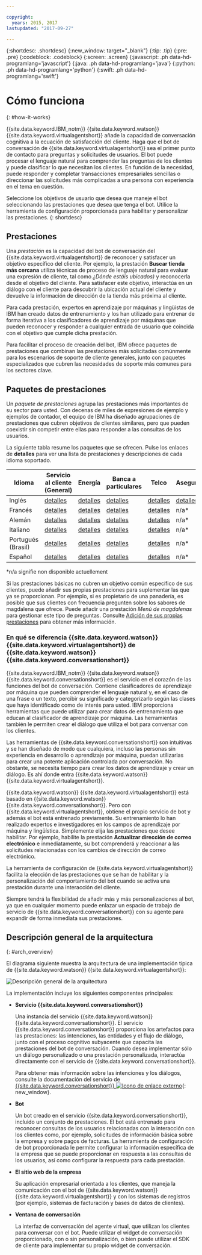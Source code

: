 ```yaml
---

copyright:
  years: 2015, 2017
lastupdated: "2017-09-27"

---
```


{:shortdesc: .shortdesc}
{:new_window: target="_blank"}
{:tip: .tip}
{:pre: .pre}
{:codeblock: .codeblock}
{:screen: .screen}
{:javascript: .ph data-hd-programlang='javascript'}
{:java: .ph data-hd-programlang='java'}
{:python: .ph data-hd-programlang='python'}
{:swift: .ph data-hd-programlang='swift'}

# Cómo funciona
{: #how-it-works}

{{site.data.keyword.IBM_notm}} {{site.data.keyword.watson}} {{site.data.keyword.virtualagentshort}} añade la capacidad de conversación cognitiva a la ecuación de satisfacción del cliente. Haga que el bot de conversación de {{site.data.keyword.virtualagentshort}} sea el primer punto de contacto para preguntas y solicitudes de usuarios. El bot puede procesar el lenguaje natural para comprender las preguntas de los clientes y puede clasificar lo que necesitan los clientes. En función de la necesidad, puede responder y completar transacciones empresariales sencillas o direccionar las solicitudes más complicadas a una persona con experiencia en el tema en cuestión.

Seleccione los objetivos de usuario que desea que maneje el bot seleccionando las prestaciones que desea que tenga el bot. Utilice la herramienta de configuración proporcionada para habilitar y personalizar las prestaciones.
{: shortdesc}

## Prestaciones

Una *prestación* es la capacidad del bot de conversación del {{site.data.keyword.virtualagentshort}} de reconocer y satisfacer un objetivo específico del cliente. Por ejemplo, la prestación **Buscar tienda más cercana** utiliza técnicas de proceso de lenguaje natural para evaluar una expresión de cliente, tal como *¿Dónde estáis ubicados)* y reconocerla desde el objetivo del cliente. Para satisfacer este objetivo, interactúa en un diálogo con el cliente para descubrir la ubicación actual del cliente y devuelve la información de dirección de la tienda más próxima al cliente.

Para cada prestación, expertos en aprendizaje por máquinas y lingüistas de IBM han creado datos de entrenamiento y los han utilizado para entrenar de forma iterativa a los clasificadores de aprendizaje por máquinas que pueden reconocer y responder a cualquier entrada de usuario que coincida con el objetivo que cumple dicha prestación.

Para facilitar el proceso de creación del bot, IBM ofrece paquetes de prestaciones que combinan las prestaciones más solicitadas comúnmente para los escenarios de soporte de cliente generales, junto con paquetes especializados que cubren las necesidades de soporte más comunes para los sectores clave.

## Paquetes de prestaciones

Un *paquete de prestaciones* agrupa las prestaciones más importantes de su sector para usted. Con decenas de miles de expresiones de ejemplo y ejemplos de contador, el equipo de IBM ha diseñado agrupaciones de prestaciones que cubren objetivos de clientes similares, pero que pueden coexistir sin competir entre ellas para responder a las consultas de los usuarios.

La siguiente tabla resume los paquetes que se ofrecen. Pulse los enlaces de **detalles** para ver una lista de prestaciones y descripciones de cada idioma soportado.

| Idioma | Servicio al cliente (General) | Energía  | Banca a particulares | Telco | Aseguranza |
|--------|-------------------------------|----------|----------------------|-------|------------|
| Inglés  | [detalles](/docs/services/virtual-agent/capabilities_list_general_en.html) | [detalles](/docs/services/virtual-agent/capabilities_list_energy_en.html) | [detalles](/docs/services/virtual-agent/capabilities_list_banking_en.html) | [detalles](/docs/services/virtual-agent/capabilities_list_telco_en.html) | [detalles](/docs/services/virtual-agent/capabilities_list_insurance_en.html) |
| Francés   | [detalles](/docs/services/virtual-agent/capabilities_list_general_fr.html) | [detalles](/docs/services/virtual-agent/capabilities_list_energy_fr.html) | [detalles](/docs/services/virtual-agent/capabilities_list_banking_fr.html) | [detalles](/docs/services/virtual-agent/capabilities_list_telco_fr.html) | n/a* |
| Alemán   | [detalles](/docs/services/virtual-agent/capabilities_list_general_de.html) | [detalles](/docs/services/virtual-agent/capabilities_list_energy_de.html) | [detalles](/docs/services/virtual-agent/capabilities_list_banking_de.html) | [detalles](/docs/services/virtual-agent/capabilities_list_telco_de.html) |  n/a* |
| Italiano | [detalles](/docs/services/virtual-agent/capabilities_list_general_it.html) | [detalles](/docs/services/virtual-agent/capabilities_list_energy_it.html) | [detalles](/docs/services/virtual-agent/capabilities_list_banking_it.html) | [detalles](/docs/services/virtual-agent/capabilities_list_telco_it.html) |  n/a* |
| Portugués (Brasil) | [detalles](/docs/services/virtual-agent/capabilities_list_general_pt-br.html) | [detalles](/docs/services/virtual-agent/capabilities_list_energy_pt-br.html) | [detalles](/docs/services/virtual-agent/capabilities_list_banking_pt-br.html) | [detalles](/docs/services/virtual-agent/capabilities_list_telco_pt-br.html) |  n/a* |
| Español | [detalles](/docs/services/virtual-agent/capabilities_list_general.html) | [detalles](/docs/services/virtual-agent/capabilities_list_energy.html) | [detalles](/docs/services/virtual-agent/capabilities_list_banking.html) | [detalles](/docs/services/virtual-agent/capabilities_list_telco.html) |  n/a* |

*n/a signifie non disponible actuellement

Si las prestaciones básicas no cubren un objetivo común específico de sus clientes, puede añadir sus propias prestaciones para suplementar las que ya se proporcionan. Por ejemplo, si es propietario de una panadería, es posible que sus clientes con frecuencia pregunten sobre los sabores de magdalena que ofrece. Puede añadir una prestación *Menú de magdalenas* para gestionar este tipo de preguntas. Consulte [Adición de sus propias prestaciones](add-custom-capabilities.html) para obtener más información.

### En qué se diferencia {{site.data.keyword.watson}} {{site.data.keyword.virtualagentshort}} de {{site.data.keyword.watson}} {{site.data.keyword.conversationshort}}

{{site.data.keyword.IBM_notm}} {{site.data.keyword.watson}} {{site.data.keyword.conversationshort}} es el servicio en el corazón de las funciones del bot de conversación. Contiene clasificadores de aprendizaje por máquina que pueden comprender el lenguaje natural y, en el caso de una frase o un texto, percibir su significado y categorizarlo según las clases que haya identificado como de interés para usted. IBM proporciona herramientas que puede utilizar para crear datos de entrenamiento que educan al clasificador de aprendizaje por máquina. Las herramientas también le permiten crear el diálogo que utiliza el bot para conversar con los clientes.

Las herramientas de {{site.data.keyword.conversationshort}} son intuitivas y se han diseñado de modo que cualquiera, incluso las personas sin experiencia en desarrollo o aprendizaje por máquina, puedan utilizarlas para crear una potente aplicación controlada por conversación. No obstante, se necesita tiempo para crear los datos de aprendizaje y crear un diálogo. Es ahí donde entra {{site.data.keyword.watson}} {{site.data.keyword.virtualagentshort}}.

{{site.data.keyword.watson}} {{site.data.keyword.virtualagentshort}} está basado en {{site.data.keyword.watson}} {{site.data.keyword.conversationshort}}. Pero con {{site.data.keyword.virtualagentshort}}, obtiene el propio servicio de bot y además el bot está entrenado previamente. Su entrenamiento lo han realizado expertos e investigadores en los campos de aprendizaje por máquina y lingüística. Simplemente elija las prestaciones que desee habilitar. Por ejemplo, habilite la prestación **Actualizar dirección de correo electrónico** e inmediatamente, su bot comprenderá y reaccionar a las solicitudes relacionadas con los cambios de dirección de correo electrónico.

La herramienta de configuración de {{site.data.keyword.virtualagentshort}} facilita la elección de las prestaciones que se han de habilitar y la personalización del comportamiento del bot cuando se activa una prestación durante una interacción del cliente.

Siempre tendrá la flexibilidad de añadir más y más personalizaciones al bot, ya que en cualquier momento puede enlazar un espacio de trabajo de servicio de {{site.data.keyword.conversationshort}} con su agente para expandir de forma inmediata sus prestaciones.

## Descripción general de la arquitectura
{: #arch_overview}

El diagrama siguiente muestra la arquitectura de una implementación típica de {{site.data.keyword.watson}} {{site.data.keyword.virtualagentshort}}:

![Descripción general de la arquitectura](images/arch-overview.png)

La implementación incluye los siguientes componentes principales:

- **Servicio {{site.data.keyword.conversationshort}}**

    Una instancia del servicio {{site.data.keyword.watson}} {{site.data.keyword.conversationshort}}. El servicio {{site.data.keyword.conversationshort}} proporciona los artefactos para las prestaciones: las intenciones, las entidades y el flujo de diálogo, junto con el proceso cognitivo subyacente que capacita las prestaciones del bot de conversación. Cuando desea implementar sólo un diálogo personalizado o una prestación personalizada, interactúa directamente con el servicio de {{site.data.keyword.conversationshort}}.

    Para obtener más información sobre las intenciones y los diálogos, consulte la documentación del
servicio de
[{{site.data.keyword.conversationshort}}
![Icono de enlace
externo](../../icons/launch-glyph.svg "Icono de enlace externo")](https://console.bluemix.net/docs/services/conversation/index.html#about "Icono de enlace externo"){: new_window}.

- **Bot**

    Un bot creado en el servicio {{site.data.keyword.conversationshort}}, incluido un conjunto de prestaciones. El bot está entrenado para reconocer consultas de los usuarios relacionadas con la interacción con los clientes como, por ejemplo, solicitudes de información básica sobre la empresa y sobre pagos de facturas. La herramienta de configuración de bot proporcionada le permite configurar la información específica de la empresa que se puede proporcionar en respuesta a las consultas de los usuarios, así como configurar la respuesta para cada prestación.

- **El sitio web de la empresa**

    Su aplicación empresarial orientada a los clientes, que maneja la comunicación con el bot de {{site.data.keyword.watson}} {{site.data.keyword.virtualagentshort}} y con los sistemas de registros (por ejemplo, sistemas de facturación y bases de datos de clientes).

- **Ventana de conversación**

    La interfaz de conversación del agente virtual, que utilizan los clientes para conversar con el bot. Puede utilizar el widget de conversación proporcionado, con o sin personalización, o bien puede utilizar el SDK de cliente para implementar su propio widget de conversación.
